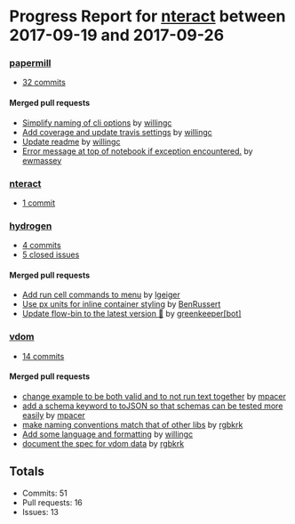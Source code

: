 # Progress Report for [nteract](https://github.com/nteract) between 2017-09-19 and 2017-09-26

### [papermill](https://github.com/nteract/papermill)
-  [32 commits](https://github.com/nteract/papermill/compare/master@%7B1505804400%7D...master@%7B1506409200%7D)

#### Merged pull requests
- [Simplify naming of cli options](https://github.com/nteract/papermill/pull/38) by [willingc](https://github.com/willingc)
- [Add coverage and update travis settings](https://github.com/nteract/papermill/pull/37) by [willingc](https://github.com/willingc)
- [Update readme](https://github.com/nteract/papermill/pull/36) by [willingc](https://github.com/willingc)
- [Error message at top of notebook if exception encountered.](https://github.com/nteract/papermill/pull/35) by [ewmassey](https://github.com/ewmassey)

### [nteract](https://github.com/nteract/nteract)
-  [1 commit](https://github.com/nteract/nteract/compare/master@%7B1505804400%7D...master@%7B1506409200%7D)

### [hydrogen](https://github.com/nteract/hydrogen)
-  [4 commits](https://github.com/nteract/hydrogen/compare/master@%7B1505804400%7D...master@%7B1506409200%7D)
-  [5 closed issues](https://github.com/nteract/hydrogen/issues?utf8=%E2%9C%93&q=is%3Aissue%20closed%3A2017-09-19..2017-09-26)

#### Merged pull requests
- [Add run cell commands to menu](https://github.com/nteract/hydrogen/pull/1005) by [lgeiger](https://github.com/lgeiger)
- [Use px units for inline container styling](https://github.com/nteract/hydrogen/pull/1003) by [BenRussert](https://github.com/BenRussert)
- [Update flow-bin to the latest version 🚀](https://github.com/nteract/hydrogen/pull/1002) by [greenkeeper[bot]](https://github.com/apps/greenkeeper)

### [vdom](https://github.com/nteract/vdom)
-  [14 commits](https://github.com/nteract/vdom/compare/master@%7B1505804400%7D...master@%7B1506409200%7D)

#### Merged pull requests
- [change example to be both valid and to not run text together](https://github.com/nteract/vdom/pull/9) by [mpacer](https://github.com/mpacer)
- [add a schema keyword to toJSON so that schemas can be tested more easily](https://github.com/nteract/vdom/pull/8) by [mpacer](https://github.com/mpacer)
- [make naming conventions match that of other libs](https://github.com/nteract/vdom/pull/6) by [rgbkrk](https://github.com/rgbkrk)
- [Add some language and formatting](https://github.com/nteract/vdom/pull/5) by [willingc](https://github.com/willingc)
- [document the spec for vdom data](https://github.com/nteract/vdom/pull/2) by [rgbkrk](https://github.com/rgbkrk)

## Totals
- Commits: 51
- Pull requests: 16
- Issues: 13
